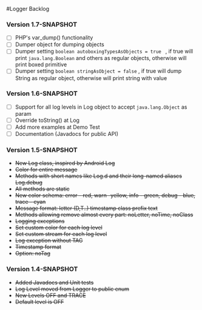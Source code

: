 #Logger Backlog

### Version 1.7-SNAPSHOT
- [ ] PHP's var_dump() functionality
- [ ] Dumper object for dumping objects
- [ ] Dumper setting ```boolean autoboxingTypesAsObjects = true ``` , if true will print ```java.lang.Boolean``` and others as regular objects, otherwise will print boxed primitive
- [ ] Dumper setting ```boolean stringAsObject = false``` , if true will dump String as regular object, otherwise will print string with value

### Version 1.6-SNAPSHOT
- [ ] Support for all log levels in Log object to accept ```java.lang.Object``` as param
- [ ] Override toString() at Log
- [ ] Add more examples at Demo Test
- [ ] Documentation (Javadocs for public API)

### Version 1.5-SNAPSHOT
 * ~~New Log class, inspired by Android Log~~
 * ~~Color for entire message~~
 * ~~Methods with short names like Log.d and their long-named aliases Log.debug~~
 * ~~All methods are static~~
 * ~~New color schema: error - red, warn -yellow, info - green, debug - blue, trace - cyan~~
 * ~~Message format: letter (D,T..) timestamp class prefix  text~~
 * ~~Methods allowing remove almost every part: noLetter, noTime, noClass~~
 * ~~Logging exceptions~~
 * ~~Set custom color for each log level~~
 * ~~Set custom stream for each log level~~
 * ~~Log exception without TAG~~
 * ~~Timestamp format~~
 * ~~Option: noTag~~

### Version 1.4-SNAPSHOT
* ~~Added Javadocs and Unit tests~~
* ~~Log Level moved from Logger to public enum~~
* ~~New Levels OFF and TRACE~~
* ~~Default level is OFF~~
